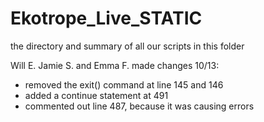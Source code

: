 # Ekotrope_Live_STATIC
the directory and summary of all our scripts in this folder

Will E. Jamie S. and Emma F. made changes 10/13:
  - removed the exit() command at line 145 and 146
  - added a continue statement at 491
  - commented out line 487, because it was causing errors 
